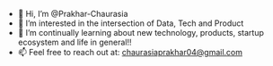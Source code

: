 - 👋 Hi, I’m @Prakhar-Chaurasia
- 👀 I’m interested in the intersection of Data, Tech and Product
- 🌱 I’m continually learning about new technology, products, startup ecosystem and life in general!!
- 📫 Feel free to reach out at: chaurasiaprakhar04@gmail.com

<!---
Prakhar-Chaurasia/Prakhar-Chaurasia is a ✨ special ✨ repository because its `README.md` (this file) appears on your GitHub profile.
You can click the Preview link to take a look at your changes.
--->
